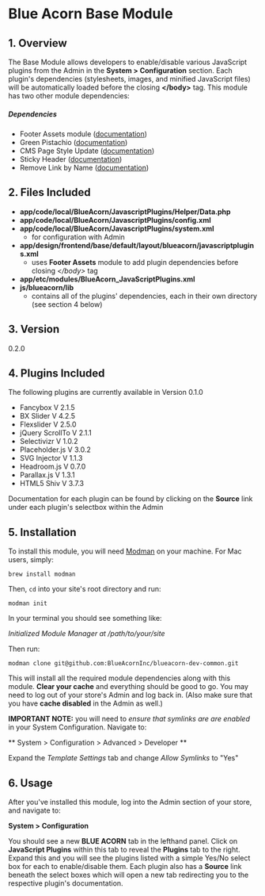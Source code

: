 # Blue Acorn Base Module

## 1. Overview
The Base Module allows developers to enable/disable various JavaScript plugins from the Admin in the **System > Configuration** section. Each plugin's dependencies (stylesheets, images, and minified JavaScript files) will be automatically loaded before the closing **&lt;/body&gt;** tag. This module has two other module dependencies:

##### Dependencies
* Footer Assets module ([documentation](https://github.com/BlueAcornInc/ba-footer-assets/tree/master))
* Green Pistachio ([documentation](https://github.com/BlueAcornInc/new-green-pistachio))
* CMS Page Style Update ([documentation](https://github.com/BlueAcornInc/gp-cms-page-style-update/tree/master))
* Sticky Header ([documentation](https://github.com/BlueAcornInc/gp-stickyheader/tree/master))
* Remove Link by Name ([documentation](https://github.com/BlueAcornInc/gp-remove-link-by-name/tree/master))



## 2. Files Included
* **app/code/local/BlueAcorn/JavascriptPlugins/Helper/Data.php**
* **app/code/local/BlueAcorn/JavascriptPlugins/config.xml**
* **app/code/local/BlueAcorn/JavascriptPlugins/system.xml**
	* for configuration with Admin
* **app/design/frontend/base/default/layout/blueacorn/javascriptplugins.xml**
	* uses **Footer Assets** module to add plugin dependencies before closing *&lt;/body&gt;* tag
* **app/etc/modules/BlueAcorn_JavaScriptPlugins.xml**
* **js/blueacorn/lib**
	* contains all of the plugins' dependencies, each in their own directory (see section 4 below)



## 3. Version
0.2.0



## 4. Plugins Included
The following plugins are currently available in Version 0.1.0

* Fancybox V 2.1.5
* BX Slider V 4.2.5
* Flexslider V 2.5.0
* jQuery ScrollTo V 2.1.1
* Selectivizr V 1.0.2
* Placeholder.js V 3.0.2
* SVG Injector V 1.1.3
* Headroom.js V 0.7.0
* Parallax.js V 1.3.1
* HTML5 Shiv V 3.7.3

Documentation for each plugin can be found by clicking on the **Source** link under each plugin's selectbox within the Admin


## 5. Installation
To install this module, you will need [Modman](https://github.com/colinmollenhour/modman) on your machine. For Mac users, simply:

 `brew install modman`

Then, `cd` into your site's root directory and run:

`modman init`

In your terminal you should see something like:

*Initialized Module Manager at /path/to/your/site*

Then run:

`modman clone git@github.com:BlueAcornInc/blueacorn-dev-common.git`

This will install all the required module dependencies along with this module. **Clear your cache** and everything should be good to go. You may need to log out of your store's Admin and log back in. (Also make sure that you have **cache disabled** in the Admin as well.)

**IMPORTANT NOTE:** you will need to *ensure that symlinks are are enabled* in your System Configuration. Navigate to:

** System > Configuration > Advanced > Developer **

Expand the *Template Settings* tab and change *Allow Symlinks* to "Yes"



## 6. Usage
After you've installed this module, log into the Admin section of your store, and navigate to:

**System > Configuration**

You should see a new **BLUE ACORN** tab in the lefthand panel. Click on **JavaScript Plugins** within this tab to reveal the **Plugins** tab to the right. Expand this and you will see the plugins listed with a simple Yes/No select box for each to enable/disable them. Each plugin also has a **Source** link beneath the select boxes which will open a new tab redirecting you to the respective plugin's documentation.
